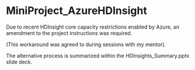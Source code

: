 # MiniProject_AzureHDInsight

Due to recent HDInsight core capacity restrictions enabled by Azure, an amendment to the project instructions was required.

(This workaround was agreed to during sessions with my mentor).

The alternative process is summarized within the HDInsights_Summary.pptx slide deck.
